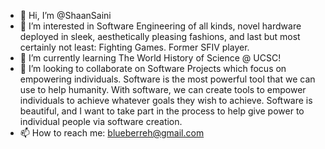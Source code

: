 - 👋 Hi, I’m @ShaanSaini
- 👀 I’m interested in Software Engineering of all kinds, novel hardware deployed in sleek, aesthetically pleasing fashions, and last but most certainly not least: Fighting Games. Former SFIV player.
- 🌱 I’m currently learning The World History of Science @ UCSC!
- 💞️ I’m looking to collaborate on Software Projects which focus on empowering individuals. Software is the most powerful tool that we can use to help humanity.
With software, we can create tools to empower individuals to achieve whatever goals they wish to achieve. Software is beautiful, and I want to take part in the
process to help give power to individual people via software creation.
- 📫 How to reach me: blueberreh@gmail.com

<!---
ShaanSaini/ShaanSaini is a ✨ special ✨ repository because its `README.md` (this file) appears on your GitHub profile.
You can click the Preview link to take a look at your changes.
--->
